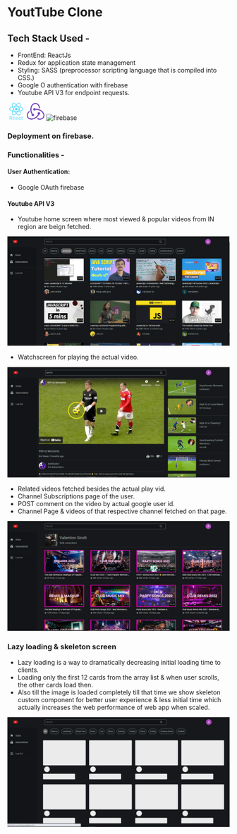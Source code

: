 # YoutTube Clone

## Tech Stack Used -

- FrontEnd: ReactJs
- Redux for application state management
- Styling: SASS (preprocessor scripting language that is compiled into CSS.)
- Google O authentication with firebase
- Youtube API V3 for endpoint requests.

<img src="https://raw.githubusercontent.com/devicons/devicon/master/icons/react/react-original-wordmark.svg" alt="react" width="40" height="40"/> <img src="https://raw.githubusercontent.com/devicons/devicon/master/icons/redux/redux-original.svg" alt="redux" width="40" height="40"/> <img src="https://www.vectorlogo.zone/logos/firebase/firebase-icon.svg" alt="firebase" width="40" height="40"/>

### Deployment on firebase.

### Functionalities -

#### User Authentication:

- Google OAuth firebase

#### Youtube API V3

- Youtube home screen where most viewed & popular videos from IN region are beign fetched.

![image info](./src/assets/1.png)

- Watchscreen for playing the actual video.

![image info](./src/assets/3.png)

- Related videos fetched besides the actual play vid.
- Channel Subscriptions page of the user.
- POST comment on the video by actual google user id.
- Channel Page & videos of that respective channel fetched on that page.

![image info](./src/assets/2.png)

### Lazy loading & skeleton screen

- Lazy loading is a way to dramatically decreasing initial loading time to clients.
- Loading only the first 12 cards from the array list & when user scrolls, the other cards load then.
- Also till the image is loaded completely till that time we show skeleton custom component for better user experience & less initial time which actually increases the web performance of web app when scaled.

![image info](./src/assets/0.png)
